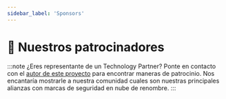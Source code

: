 ```yaml
---
sidebar_label: 'Sponsors'
---
```


# 🤝 Nuestros patrocinadores

:::note ¿Eres representante de un Technology Partner?
Ponte en contacto con el [autor de este proyecto](https://www.linkedin.com/in/gerardokaztro/) para encontrar maneras de patrocinio. Nos encantaría mostrarle a nuestra comunidad cuales son nuestras principales alianzas con marcas de seguridad en nube de renombre.
:::
